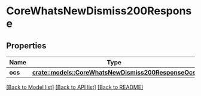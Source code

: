 # CoreWhatsNewDismiss200Response

## Properties

Name | Type | Description | Notes
------------ | ------------- | ------------- | -------------
**ocs** | [**crate::models::CoreWhatsNewDismiss200ResponseOcs**](core_whats_new_dismiss_200_response_ocs.md) |  | 

[[Back to Model list]](../README.md#documentation-for-models) [[Back to API list]](../README.md#documentation-for-api-endpoints) [[Back to README]](../README.md)


